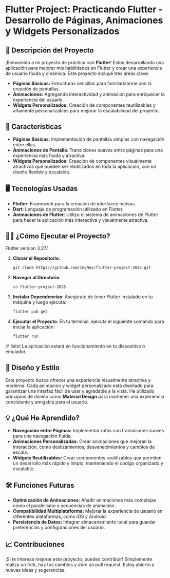 
# Flutter Project: Practicando Flutter - Desarrollo de Páginas, Animaciones y Widgets Personalizados

## 🚀 Descripción del Proyecto

¡Bienvenido a mi proyecto de práctica con **Flutter**! Estoy desarrollando una aplicación para mejorar mis habilidades en Flutter y crear una experiencia de usuario fluida y dinámica. Este proyecto incluye tres áreas clave:

- **Páginas Básicas:** Estructuras sencillas para familiarizarme con la creación de pantallas.
- **Animaciones:** Agregando interactividad y animación para enriquecer la experiencia del usuario.
- **Widgets Personalizados:** Creación de componentes reutilizables y altamente personalizables para mejorar la escalabilidad del proyecto.

## 🌟 Características

- **Páginas Básicas**: Implementación de pantallas simples con navegación entre ellas.
- **Animaciones de Pantalla**: Transiciones suaves entre páginas para una experiencia más fluida y atractiva.
- **Widgets Personalizados**: Creación de componentes visualmente atractivos que pueden ser reutilizados en toda la aplicación, con un diseño flexible y escalable.

## 🖥️ Tecnologías Usadas

- **Flutter**: Framework para la creación de interfaces nativas.
- **Dart**: Lenguaje de programación utilizado en Flutter.
- **Animaciones de Flutter**: Utilizo el sistema de animaciones de Flutter para hacer la aplicación más interactiva y visualmente atractiva.

## 🧑‍💻 ¿Cómo Ejecutar el Proyecto?

Flutter version 3.27.1

1. **Clonar el Repositorio**:
   ```bash
   git clone https://github.com/IngNex/flutter-project-2025.git
   ```

2. **Navegar al Directorio**:
   ```bash
   cd flutter-project-2025
   ```

3. **Instalar Dependencias**:
   Asegúrate de tener Flutter instalado en tu máquina y luego ejecuta:
   ```bash
   flutter pub get
   ```

4. **Ejecutar el Proyecto**:
   En tu terminal, ejecuta el siguiente comando para iniciar la aplicación:
   ```bash
   flutter run
   ```

¡Y listo! La aplicación estará en funcionamiento en tu dispositivo o emulador.

## 🎨 Diseño y Estilo

Este proyecto busca ofrecer una experiencia visualmente atractiva y moderna. Cada animación y widget personalizado está diseñado para garantizar una interfaz fácil de usar y agradable a la vista. He utilizado principios de diseño como **Material Design** para mantener una experiencia consistente y amigable para el usuario.

## 💡 ¿Qué He Aprendido?

- **Navegación entre Páginas:** Implementar rutas con transiciones suaves para una navegación fluida.
- **Animaciones Personalizadas:** Crear animaciones que mejoran la interacción, como deslizamientos, desvanecimientos y cambios de escala.
- **Widgets Reutilizables:** Crear componentes reutilizables que permiten un desarrollo más rápido y limpio, manteniendo el código organizado y escalable.

## 🛠️ Funciones Futuras

- **Optimización de Animaciones:** Añadir animaciones más complejas como el paralelismo o secuencias de animación.
- **Compatibilidad Multiplataforma:** Mejorar la experiencia de usuario en diferentes plataformas, como iOS y Android.
- **Persistencia de Datos:** Integrar almacenamiento local para guardar preferencias y configuraciones del usuario.

## 📈 Contribuciones

¡Si te interesa mejorar este proyecto, puedes contribuir! Simplemente realiza un fork, haz tus cambios y abre un pull request. Estoy abierto a nuevas ideas y sugerencias.
